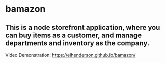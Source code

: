 # bamazon

## This is a node storefront application, where you can buy items as a customer, and manage departments and inventory as the company. 

Video Demonstration: https://elhenderson.github.io/bamazon/
